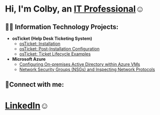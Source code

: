 <h1>Hi, I'm Colby, an <a href="https://www.linkedin.com/in/colby-nelson-330511303">IT Professional</a>☺</h1>

<h2>👨‍💻 Information Technology Projects:</h2>

- <b>osTicket (Help Desk Ticketing System)</b>
  - [osTicket: Installation](https://github.com/cn205000/osticket-prereqs)
  - [osTicket: Post-Installation Configuration](https://github.com/cn205000/post-install-config)
  - [osTicket: Ticket Lifecycle Examples](https://github.com/cn205000/ticket-lifecycle)
- <b>Microsoft Azure</b>
  - [Configuring On-premises Active Directory within Azure VMs](https://github.com/cn205000/configure-ad)
  - [Network Security Groups (NSGs) and Inspecting Network Protocols](https://github.com/cn205000/azure-network-protocols)

<h2>🤳Connect with me:</h2>


<h1><a href="https://www.linkedin.com/in/colby-nelson-330511303">LinkedIn</a>☺</h1>


